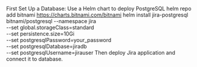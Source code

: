 First Set Up a Database: Use a Helm chart to deploy PostgreSQL
helm repo add bitnami https://charts.bitnami.com/bitnami
helm install jira-postgresql bitnami/postgresql --namespace jira \
  --set global.storageClass=standard \
  --set persistence.size=10Gi \
  --set postgresqlPassword=your_password \
  --set postgresqlDatabase=jiradb \
  --set postgresqlUsername=jirauser
Then deploy Jira application and connect it to database.
